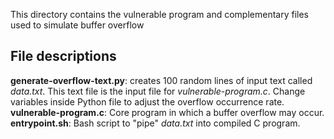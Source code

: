 This directory contains the vulnerable program and complementary files used to simulate buffer overflow

## File descriptions
**generate-overflow-text.py**:
  creates 100 random lines of input text called _data.txt_. This text file is the input file for _vulnerable-program.c_. Change variables inside Python file to adjust the overflow occurrence rate.
**vulnerable-program.c**:
  Core program in which a buffer overflow may occur.
**entrypoint.sh**:
  Bash script to "pipe" _data.txt_ into compiled C program.
